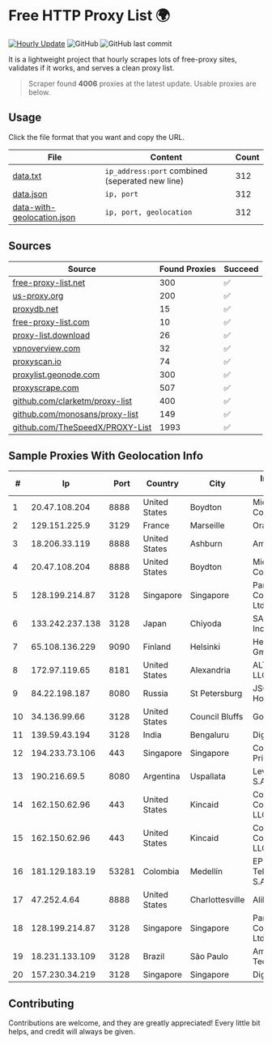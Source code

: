 
# Free HTTP Proxy List 🌍

[![Hourly Update](https://github.com/mertguvencli/http-proxy-list/actions/workflows/main.yml/badge.svg?branch=main)](https://github.com/mertguvencli/http-proxy-list/actions/workflows/main.yml)
![GitHub](https://img.shields.io/github/license/mertguvencli/http-proxy-list)
![GitHub last commit](https://img.shields.io/github/last-commit/mertguvencli/http-proxy-list)

It is a lightweight project that hourly scrapes lots of free-proxy sites, validates if it works, and serves a clean proxy list.


> Scraper found **4006** proxies at the latest update. Usable proxies are below.

## Usage

Click the file format that you want and copy the URL.


|File|Content|Count|
|----|-------|-----|
|[data.txt](https://raw.githubusercontent.com/mertguvencli/http-proxy-list/main/proxy-list/data.txt)|`ip_address:port` combined (seperated new line)|312|
|[data.json](https://raw.githubusercontent.com/mertguvencli/http-proxy-list/main/proxy-list/data.json)|`ip, port`|312|
|[data-with-geolocation.json](https://raw.githubusercontent.com/mertguvencli/http-proxy-list/main/proxy-list/data-with-geolocation.json)|`ip, port, geolocation`|312|

## Sources

|Source|Found Proxies|Succeed|
|------|-------------|-------|
|[free-proxy-list.net](https://free-proxy-list.net)|300|✅|
|[us-proxy.org](https://www.us-proxy.org)|200|✅|
|[proxydb.net](http://proxydb.net)|15|✅|
|[free-proxy-list.com](https://free-proxy-list.com/?page=&port=&type%5B%5D=http&type%5B%5D=https&up_time=0&search=Search)|10|✅|
|[proxy-list.download](https://www.proxy-list.download/HTTP)|26|✅|
|[vpnoverview.com](https://vpnoverview.com/privacy/anonymous-browsing/free-proxy-servers)|32|✅|
|[proxyscan.io](https://www.proxyscan.io)|74|✅|
|[proxylist.geonode.com](https://proxylist.geonode.com/api/proxy-list?limit=300&page=1&sort_by=lastChecked&sort_type=desc&protocols=http,https)|300|✅|
|[proxyscrape.com](https://api.proxyscrape.com/v2/?request=displayproxies&protocol=http&timeout=10000&country=all&ssl=all&anonymity=all)|507|✅|
|[github.com/clarketm/proxy-list](https://raw.githubusercontent.com/clarketm/proxy-list/master/proxy-list-raw.txt)|400|✅|
|[github.com/monosans/proxy-list](https://raw.githubusercontent.com/monosans/proxy-list/main/proxies/http.txt)|149|✅|
|[github.com/TheSpeedX/PROXY-List](https://raw.githubusercontent.com/TheSpeedX/PROXY-List/master/http.txt)|1993|✅|


## Sample Proxies With Geolocation Info

|#|Ip|Port|Country|City|Internet Service Provider|
|-|--|----|-------|----|-------------------------|
|1|20.47.108.204|8888|United States|Boydton|Microsoft Corporation|
|2|129.151.225.9|3129|France|Marseille|Oracle Corporation|
|3|18.206.33.119|8888|United States|Ashburn|Amazon.com, Inc.|
|4|20.47.108.204|8888|United States|Boydton|Microsoft Corporation|
|5|128.199.214.87|3128|Singapore|Singapore|Partner Communications Ltd.|
|6|133.242.237.138|3128|Japan|Chiyoda|SAKURA Internet Inc.|
|7|65.108.136.229|9090|Finland|Helsinki|Hetzner Online GmbH|
|8|172.97.119.65|8181|United States|Alexandria|ALTIUS Broadband, LLC|
|9|84.22.198.187|8080|Russia|St Petersburg|JSC "ER-Telecom Holding"|
|10|34.136.99.66|3128|United States|Council Bluffs|Google LLC|
|11|139.59.43.194|3128|India|Bengaluru|DigitalOcean|
|12|194.233.73.106|443|Singapore|Singapore|Contabo Asia Private Limited|
|13|190.216.69.5|8080|Argentina|Uspallata|Level 3 Argentina S.A|
|14|162.150.62.96|443|United States|Kincaid|Comcast Cable Communications, LLC|
|15|162.150.62.96|443|United States|Kincaid|Comcast Cable Communications, LLC|
|16|181.129.183.19|53281|Colombia|Medellín|EPM Telecomunicaciones S.A. E.S.P.|
|17|47.252.4.64|8888|United States|Charlottesville|Alibaba.com LLC|
|18|128.199.214.87|3128|Singapore|Singapore|Partner Communications Ltd.|
|19|18.231.133.109|3128|Brazil|São Paulo|Amazon Technologies Inc.|
|20|157.230.34.219|3128|Singapore|Singapore|DigitalOcean, LLC|



## Contributing

Contributions are welcome, and they are greatly appreciated! Every
little bit helps, and credit will always be given.

